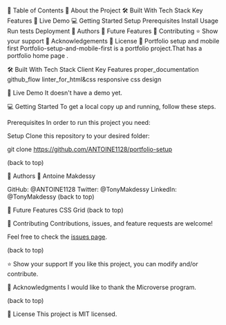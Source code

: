 📗 Table of Contents
📖 About the Project
🛠 Built With
Tech Stack
Key Features
🚀 Live Demo
💻 Getting Started
Setup
Prerequisites
Install
Usage
Run tests
Deployment
👥 Authors
🔭 Future Features
🤝 Contributing
⭐️ Show your support
🙏 Acknowledgements
📝 License
📖 Portfolio setup and mobile first
Portfolio-setup-and-mobile-first is a portfolio project.That has a portfolio home page .

🛠 Built With
Tech Stack
Client
Key Features
 proper_documentation
 github_flow
 linter_for_html&css
 responsive css design


🚀 Live Demo
It doesn't have a demo yet.



💻 Getting Started
To get a local copy up and running, follow these steps.

Prerequisites
In order to run this project you need:

Setup
Clone this repository to your desired folder:

git clone https://github.com/ANTOINE1128/portfolio-setup


(back to top)

👥 Authors
👤 Antoine Makdessy

GitHub: @ANTOINE1128
Twitter: @TonyMakdessy
LinkedIn: @TonyMakdessy
(back to top)

🔭 Future Features
 CSS Grid
(back to top)

🤝 Contributing
Contributions, issues, and feature requests are welcome!

Feel free to check the [issues page](../../issues/).

(back to top)

⭐️ Show your support
If you like this project, you can modify and/or contribute.



🙏 Acknowledgments
I would like to thank the Microverse program.

(back to top)

📝 License
This project is MIT licensed.

